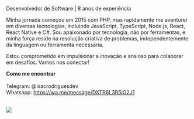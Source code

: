Desenvolvedor de Software | 8 anos de experiência

Minha jornada começou em 2015 com PHP, mas rapidamente me aventurei em diversas tecnologias, incluindo JavaScript, TypeScript, Node.js, React, React Native e C#. Sou apaixonado por tecnologia, não por ferramentas, e minha força reside na resolução criativa de problemas, independentemente da linguagem ou ferramenta necessária. 

Estou comprometido em impulsionar a inovação e ansioso para colaborar em desafios. Vamos nos conectar!

<b>Como me encontrar</b><br/><br/>
Telegram: @isacrodriguesdev<br/>
Whatsapp: https://wa.me/message/DXTR6L3R5IG2J1

<br/>

<div align="left">
<!--   <a href="https://www.instagram.com/isacrodrigues.dev/" target="_blank"><img src="https://img.shields.io/badge/-Instagram-%23E4405F?style=for-the-badge&logo=instagram&logoColor=white" target="_blank"></a> -->
  <a href="https://www.linkedin.com/in/isacrodriguesdev/" target="_blank"><img src="https://img.shields.io/badge/-LinkedIn-%230077B5?style=for-the-badge&logo=linkedin&logoColor=white" target="_blank"></a> 
</div>

